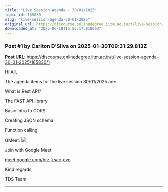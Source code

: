 ```yaml
---
title: "Live Session Agenda - 30/01/2025"
topic_id: 165830
slug: "live-session-agenda-30-01-2025"
original_url: https://discourse.onlinedegree.iitm.ac.in/t/live-session-agenda-30-01-2025/165830
downloaded_at: "2025-06-18T15:56:17.818663"
---
```


### Post #1 by Carlton D'Silva on 2025-01-30T09:31:29.813Z
**Post URL**: https://discourse.onlinedegree.iitm.ac.in/t/live-session-agenda-30-01-2025/165830/1

Hi All,

The agenda items for the live session 30/01/2025 are:

What is Rest API?

The FAST API library

Basic Intro to CORS

Creating JSON schema

Function calling

GMeet:
![](https://ssl.gstatic.com/calendar/images/conferenceproviders/logo_meet_2020q4_192px.svg)

Join with Google Meet

[meet.google.com/brz-ksac-evo](http://meet.google.com/brz-ksac-evo)

Kind regards,

TDS Team

---
